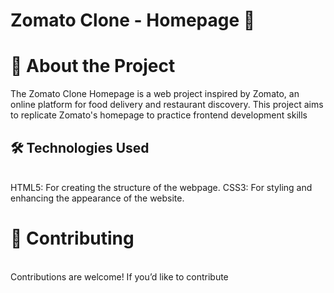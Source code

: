 # Zomato Clone - Homepage 🚀

<h1>📖 About the Project</h1>
<p>
The Zomato Clone Homepage is a web project inspired by Zomato, an online platform for food delivery and restaurant discovery. This project aims to replicate Zomato's homepage to practice frontend development skills
</p>

<h2>🛠️ Technologies Used</h2>
<br>
HTML5: For creating the structure of the webpage.
CSS3: For styling and enhancing the appearance of the website.

<h1>🤝 Contributing</h1>
<br>
Contributions are welcome! If you’d like to contribute